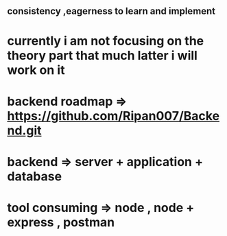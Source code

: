 ## consistency ,eagerness to learn and implement

# currently i am not focusing on the theory part that much latter i will work on it

# backend roadmap => https://github.com/Ripan007/Backend.git

# backend => server + application + database

# tool consuming => node , node + express , postman
